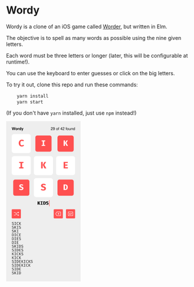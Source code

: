 # Wordy

Wordy is a clone of an iOS game called [Worder](https://itunes.apple.com/us/app/worder/id295069415?mt=8), but written in Elm.

The objective is to spell as many words as possible using the nine given letters.

Each word must be three letters or longer (later, this will be configurable at runtime!).

You can use the keyboard to enter guesses or click on the big letters.

To try it out, clone this repo and run these commands:

```
    yarn install
    yarn start
```

(If you don't have `yarn` installed, just use `npm` instead!)

<img src="screenshots/shot1.png" width="40%" />
